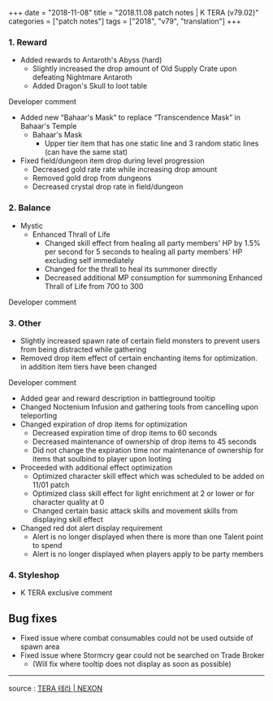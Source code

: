 +++
date = "2018-11-08"
title = "2018.11.08 patch notes | K TERA (v79.02)"
categories = ["patch notes"]
tags = ["2018", "v79", "translation"]
+++

### 1. Reward
- Added rewards to Antaroth's Abyss (hard)
  - Slightly increased the drop amount of Old Supply Crate upon defeating Nightmare Antaroth
  - Added Dragon's Skull to loot table

Developer comment

- Added new “Bahaar's Mask” to replace “Transcendence Mask” in Bahaar's Temple
  - Bahaar's Mask
    - Upper tier item that has one static line and 3 random static lines (can have the same stat)
- Fixed field/dungeon item drop during level progression
  - Decreased gold rate rate while increasing drop amount
  - Removed gold drop from dungeons
  - Decreased crystal drop rate in field/dungeon

### 2. Balance
- Mystic
  - Enhanced Thrall of Life
    - Changed skill effect from healing all party members' HP by 1.5% per second for 5 seconds to healing all party members' HP excluding self immediately
    - Changed for the thrall to heal its summoner directly
    - Decreased additional MP consumption for summoning Enhanced Thrall of Life from 700 to 300

Developer comment

### 3. Other
- Slightly increased spawn rate of certain field monsters to prevent users from being distracted while gathering
- Removed drop item effect of certain enchanting items for optimization. in addition item tiers have been changed

Developer comment

- Added gear and reward description in battleground tooltip
- Changed Noctenium Infusion and gathering tools from cancelling upon teleporting
- Changed expiration of drop items for optimization
  - Decreased expiration time of drop items to 60 seconds
  - Decreased maintenance of ownership of drop items to 45 seconds
  - Did not change the expiration time nor maintenance of ownership for items that soulbind to player upon looting
- Proceeded with additional effect optimization
  - Optimized character skill effect which was scheduled to be added on 11/01 patch
  - Optimized class skill effect for light enrichment at 2 or lower or for character quality at 0
  - Changed certain basic attack skills and movement skills from displaying skill effect
- Changed red dot alert display requirement
  - Alert is no longer displayed when there is more than one Talent point to spend
  - Alert is no longer displayed when players apply to be party members

### 4. Styleshop
- K TERA exclusive comment

## Bug fixes

- Fixed issue where combat consumables could not be used outside of spawn area
- Fixed issue where Stormcry gear could not be searched on Trade Broker
  - (Will fix where tooltip does not display as soon as possible)

----

source : [TERA 테라 | NEXON](http://tera.nexon.com/news/update/view.aspx?n4articlesn=364)
